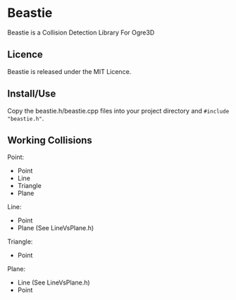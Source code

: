 Beastie
=======

Beastie is a Collision Detection Library For Ogre3D

Licence
-------

Beastie is released under the MIT Licence.

Install/Use
-----------

Copy the beastie.h/beastie.cpp files into your project directory and `#include "beastie.h"`. 

Working Collisions
------------------

Point:
* Point
* Line
* Triangle
* Plane

Line:
* Point
* Plane (See LineVsPlane.h)

Triangle:
* Point

Plane:
* Line  (See LineVsPlane.h)
* Point
